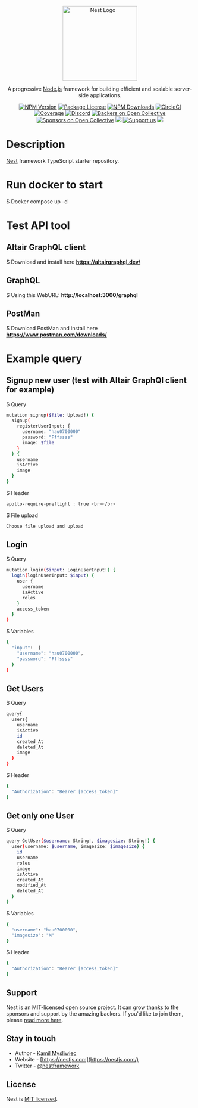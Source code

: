 <p align="center">
  <a href="http://nestjs.com/" target="blank"><img src="https://nestjs.com/img/logo-small.svg" width="200" alt="Nest Logo" /></a>
</p>

[circleci-image]: https://img.shields.io/circleci/build/github/nestjs/nest/master?token=abc123def456
[circleci-url]: https://circleci.com/gh/nestjs/nest

  <p align="center">A progressive <a href="http://nodejs.org" target="_blank">Node.js</a> framework for building efficient and scalable server-side applications.</p>
    <p align="center">
<a href="https://www.npmjs.com/~nestjscore" target="_blank"><img src="https://img.shields.io/npm/v/@nestjs/core.svg" alt="NPM Version" /></a>
<a href="https://www.npmjs.com/~nestjscore" target="_blank"><img src="https://img.shields.io/npm/l/@nestjs/core.svg" alt="Package License" /></a>
<a href="https://www.npmjs.com/~nestjscore" target="_blank"><img src="https://img.shields.io/npm/dm/@nestjs/common.svg" alt="NPM Downloads" /></a>
<a href="https://circleci.com/gh/nestjs/nest" target="_blank"><img src="https://img.shields.io/circleci/build/github/nestjs/nest/master" alt="CircleCI" /></a>
<a href="https://coveralls.io/github/nestjs/nest?branch=master" target="_blank"><img src="https://coveralls.io/repos/github/nestjs/nest/badge.svg?branch=master#9" alt="Coverage" /></a>
<a href="https://discord.gg/G7Qnnhy" target="_blank"><img src="https://img.shields.io/badge/discord-online-brightgreen.svg" alt="Discord"/></a>
<a href="https://opencollective.com/nest#backer" target="_blank"><img src="https://opencollective.com/nest/backers/badge.svg" alt="Backers on Open Collective" /></a>
<a href="https://opencollective.com/nest#sponsor" target="_blank"><img src="https://opencollective.com/nest/sponsors/badge.svg" alt="Sponsors on Open Collective" /></a>
  <a href="https://paypal.me/kamilmysliwiec" target="_blank"><img src="https://img.shields.io/badge/Donate-PayPal-ff3f59.svg"/></a>
    <a href="https://opencollective.com/nest#sponsor"  target="_blank"><img src="https://img.shields.io/badge/Support%20us-Open%20Collective-41B883.svg" alt="Support us"></a>
  <a href="https://twitter.com/nestframework" target="_blank"><img src="https://img.shields.io/twitter/follow/nestframework.svg?style=social&label=Follow"></a>
</p>
  <!--[![Backers on Open Collective](https://opencollective.com/nest/backers/badge.svg)](https://opencollective.com/nest#backer)
  [![Sponsors on Open Collective](https://opencollective.com/nest/sponsors/badge.svg)](https://opencollective.com/nest#sponsor)-->

# Description

[Nest](https://github.com/nestjs/nest) framework TypeScript starter repository.

# Run docker to start
$ Docker compose up -d
# Test API tool
## Altair GraphQL client
$ Download and install here <b>https://altairgraphql.dev/</b>
## GraphQL
$ Using this WebURL:  <b>http://localhost:3000/graphql</b>
## PostMan
$ Download PostMan and install here <b>https://www.postman.com/downloads/</b>
# Example query
## Signup new user (test with Altair GraphQl client for example)
$ Query 
```bash
mutation signup($file: Upload!) {
  signup(
    registerUserInput: {
      username: "hau0700000"
      password: "Fffssss"
      image: $file
    }
  ) {
    username
    isActive
    image
  }
}
```
$ Header
```bash
apollo-require-preflight : true <br></br>
```
$ File upload 
```bash
Choose file upload and upload
```
## Login
$ Query 
```bash
mutation login($input: LoginUserInput!) {
  login(loginUserInput: $input) {
    user {
      username
      isActive
      roles
    }
    access_token
  }
}
```
$ Variables
```bash
{
  "input":  {
    "username": "hau0700000",
    "password": "Fffssss"
  }
}
```
## Get Users 
$ Query 
```bash
query{
  users{
    username
    isActive
    id
    created_At
    deleted_At
    image
  }
}
```
$ Header
```bash
{
  "Authorization": "Bearer [access_token]"
}
```
## Get only one User
$ Query
```bash
query GetUser($username: String!, $imagesize: String!) {
  user(username: $username, imagesize: $imagesize) {
    id
    username
    roles
    image
    isActive
    created_At
    modified_At
    deleted_At
  }
}
```
$ Variables
```bash
{
  "username": "hau0700000",
  "imagesize": "M"
}
```
$ Header 
```bash
{
  "Authorization": "Bearer [access_token]"
}
```
## Support

Nest is an MIT-licensed open source project. It can grow thanks to the sponsors and support by the amazing backers. If you'd like to join them, please [read more here](https://docs.nestjs.com/support).

## Stay in touch

- Author - [Kamil Myśliwiec](https://kamilmysliwiec.com)
- Website - [https://nestjs.com](https://nestjs.com/)
- Twitter - [@nestframework](https://twitter.com/nestframework)

## License

Nest is [MIT licensed](LICENSE).
